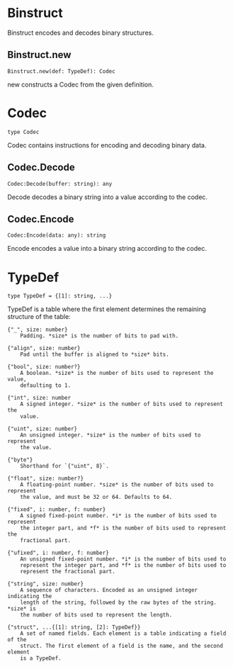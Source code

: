 # Binstruct
[Binstruct]: #user-content-binstruct

Binstruct encodes and decodes binary structures.

## Binstruct.new
[Binstruct.new]: #user-content-binstructnew
```
Binstruct.new(def: TypeDef): Codec
```

new constructs a Codec from the given definition.

# Codec
[Codec]: #user-content-codec
```
type Codec
```

Codec contains instructions for encoding and decoding binary data.

## Codec.Decode
[Codec.Decode]: #user-content-codecdecode
```
Codec:Decode(buffer: string): any
```

Decode decodes a binary string into a value according to the codec.

## Codec.Encode
[Codec.Encode]: #user-content-codecencode
```
Codec:Encode(data: any): string
```

Encode encodes a value into a binary string according to the codec.

# TypeDef
[TypeDef]: #user-content-typedef
```
type TypeDef = {[1]: string, ...}
```

TypeDef is a table where the first element determines the remaining
structure of the table:

    {"_", size: number}
        Padding. *size* is the number of bits to pad with.

    {"align", size: number}
        Pad until the buffer is aligned to *size* bits.

    {"bool", size: number?}
        A boolean. *size* is the number of bits used to represent the value,
        defaulting to 1.

    {"int", size: number
        A signed integer. *size* is the number of bits used to represent the
        value.

    {"uint", size: number}
        An unsigned integer. *size* is the number of bits used to represent
        the value.

    {"byte"}
        Shorthand for `{"uint", 8}`.

    {"float", size: number?}
        A floating-point number. *size* is the number of bits used to represent
        the value, and must be 32 or 64. Defaults to 64.

    {"fixed", i: number, f: number}
        A signed fixed-point number. *i* is the number of bits used to represent
        the integer part, and *f* is the number of bits used to represent the
        fractional part.

    {"ufixed", i: number, f: number}
        An unsigned fixed-point number. *i* is the number of bits used to
        represent the integer part, and *f* is the number of bits used to
        represent the fractional part.

    {"string", size: number}
        A sequence of characters. Encoded as an unsigned integer indicating the
        length of the string, followed by the raw bytes of the string. *size* is
        the number of bits used to represent the length.

    {"struct", ...{[1]: string, [2]: TypeDef}}
        A set of named fields. Each element is a table indicating a field of the
        struct. The first element of a field is the name, and the second element
        is a TypeDef.

